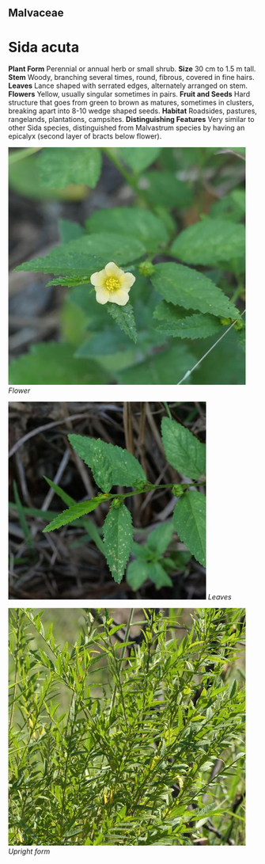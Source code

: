 ## Malvaceae
# Sida acuta

**Plant Form** Perennial or annual herb or small shrub. **Size** 30 cm to 1.5 m tall. **Stem** Woody, branching several times, round, fibrous, covered in fine hairs. **Leaves** Lance shaped with serrated edges, alternately arranged on stem. **Flowers** Yellow, usually singular sometimes in pairs. **Fruit and Seeds** Hard structure that goes from green to brown as matures, sometimes in clusters, breaking apart into 8-10 wedge shaped seeds. **Habitat** Roadsides, pastures, rangelands, plantations, campsites. **Distinguishing Features** Very similar to other Sida species, distinguished from Malvastrum species by having an epicalyx (second layer of bracts below flower).


![Flower](99097_P1122890.jpg)
   *Flower* 

![Leaves](85143_P1152189.jpg)
   *Leaves* 

![Upright form](100134_P1122271.jpg)
   *Upright form* 

